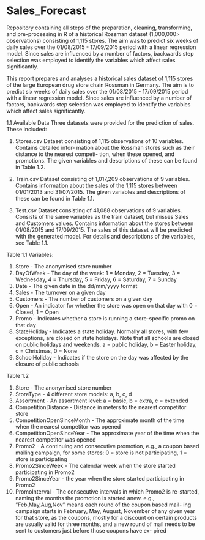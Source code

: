# Sales_Forecast
Repository containing all steps of the preparation, cleaning, transforming, and pre-processing in R of a historical Rossman dataset (1,000,000> observations) consisting of 1,115 stores. The aim was to predict six weeks of daily sales over the 01/08/2015 - 17/09/2015 period with a linear regression model. Since sales are influenced by a number of factors, backwards step selection was employed to identify the variables which affect sales significantly.



This report prepares and analyses a historical sales dataset of 1,115 stores of the large European drug store chain Rossman in Germany. The aim is to predict six weeks of daily sales over the 01/08/2015 - 17/09/2015 period with a linear regression model. Since sales are influenced by a number of factors, backwards step selection was employed to identify the variables which affect sales significantly.

1.1 Available Data
Three datasets were provided for the prediction of sales. These included:

1. Stores.csv
Dataset consisting of 1,115 observations of 10 variables. Contains detailed infor- mation about the Rossman stores such as their distance to the nearest competi- tion, when these opened, and promotions. The given variables and descriptions of these can be found in Table 1.2.

2. Train.csv
Dataset consisting of 1,017,209 observations of 9 variables. Contains information about the sales of the 1,115 stores between 01/01/2013 and 31/07/2015. The given variables and descriptions of these can be found in Table 1.1.

3. Test.csv
Dataset consisting of 41,088 observations of 9 variables. Consists of the same variables as the train dataset, but misses Sales and Customers values. Contains information about the stores between 01/08/2015 and 17/09/2015. The sales of this dataset will be predicted with the generated model. For details and descriptions of the variables, see Table 1.1.
 
Table 1.1
Variables:
1. Store - The anonymised store number
2. DayOfWeek - The day of the week: 1 = Monday, 2 = Tuesday, 3 = Wednesday, 4 = Thursday, 5 = Friday, 6 = Saturday, 7 = Sunday
3. Date - The given date in the dd/mm/yyyy format
4. Sales - The turnover on a given day
5. Customers - The number of customers on a given day
6. Open - An indicator for whether the store was open on that day with 0 = Closed, 1 = Open
7. Promo - Indicates whether a store is running a store-specific promo on that day
8. StateHoliday - Indicates a state holiday. Normally all stores, with few exceptions, are closed on state holidays. Note that all schools are closed on public      holidays and weekends. a = public holiday, b = Easter holiday, c = Christmas, 0 = None
9. SchoolHoliday - Indicates if the store on the day was affected by the closure of public schools



Table 1.2
1. Store - The anonymised store number
2. StoreType - 4 different store models: a, b, c, d
3. Assortment - An assortment level: a = basic, b = extra, c = extended
4. CompetitionDistance - Distance in meters to the nearest competitor store
5. CompetitionOpenSinceMonth - The approximate month of the time when the nearest competitor was opened
6. CompetitionOpenSinceYear - The approximate year of the time when the nearest competitor was opened
7. Promo2 - A continuing and consecutive promotion, e.g., a coupon based mailing campaign, for some stores: 0 = store is not participating, 1 = store
is participating
8. Promo2SinceWeek - The calendar week when the store started participating in Promo2
9. Promo2SinceYear - the year when the store started participating in Promo2
10. PromoInterval - The consecutive intervals in which Promo2 is re-started, naming the months the promotion is started anew. e.g., ”Feb,May,Aug,Nov” means each round of the coupon based mail- ing campaign starts in February, May, August, November of any given year for that store, as the coupons, mostly for a discount on certain products are usually valid for three months, and a new round of mail needs to be sent to customers just before those coupons have ex- pired
